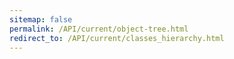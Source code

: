 ```yaml
---
sitemap: false
permalink: /API/current/object-tree.html
redirect_to: /API/current/classes_hierarchy.html
---
```


